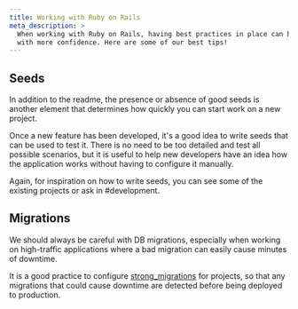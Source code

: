 ```yaml
---
title: Working with Ruby on Rails
meta_description: >
  When working with Ruby on Rails, having best practices in place can help you move more quickly and
  with more confidence. Here are some of our best tips!
---
```


## Seeds

In addition to the readme, the presence or absence of good seeds is another element that determines
how quickly you can start work on a new project.

Once a new feature has been developed, it's a good idea to write seeds that can be used to test it. 
There is no need to be too detailed and test all possible scenarios, but it is useful to help new 
developers have an idea how the application works without having to configure it manually.

Again, for inspiration on how to write seeds, you can see some of the existing projects or ask in 
\#development. 

## Migrations

We should always be careful with DB migrations, especially when working on high-traffic applications 
where a bad migration can easily cause minutes of downtime.

It is a good practice to configure [strong_migrations](https://github.com/ankane/strong_migrations) 
for projects, so that any migrations that could cause downtime are detected before being deployed
to production.
